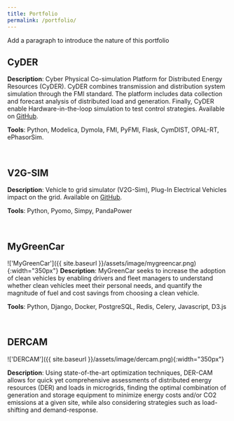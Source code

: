 ```yaml
---
title: Portfolio
permalink: /portfolio/
---
```


Add a paragraph to introduce the nature of this portfolio

## CyDER
<!-- CyDER-->
<!-- !['CyDER']({{ site.baseurl }}/assets/image/cyder.jpg){:width="350px"} -->

**Description**: Cyber Physical Co-simulation Platform for Distributed Energy Resources (CyDER).
CyDER combines transmission and distribution system simulation through the FMI standard. The platform
includes data collection and forecast analysis of distributed load and generation. Finally, CyDER enable
Hardware-in-the-loop simulation to test control strategies. Available on [GitHub](https://github.com/LBNL-ETA/fmi-for-power-system).

**Tools**: Python, Modelica, Dymola, FMI, PyFMI, Flask, CymDIST, OPAL-RT, ePhasorSim.

<br>

## V2G-SIM
<!-- V2G-SIM -->
<!-- !['V2G-Sim']({{ site.baseurl }}/assets/image/v2g.jpg){:width="350px"} -->
**Description**: Vehicle to grid simulator (V2G-Sim),
Plug-In Electrical Vehicles impact on the grid. Available on [GitHub](https://github.com/Samveg/V2G-Sim-beta).

**Tools**: Python, Pyomo, Simpy, PandaPower

<br>

## MyGreenCar
<!-- MyGreenCar-->
!['MyGreenCar']({{ site.baseurl }}/assets/image/mygreencar.png){:width="350px"}
**Description**: MyGreenCar seeks to increase the adoption of clean vehicles
by enabling drivers and fleet managers to understand whether clean vehicles
meet their personal needs, and quantify the magnitude of fuel and
cost savings from choosing a clean vehicle.

**Tools**: Python, Django, Docker, PostgreSQL, Redis, Celery, Javascript, D3.js

<br>

## DERCAM
<!-- DERCAM-->
!['DERCAM']({{ site.baseurl }}/assets/image/dercam.png){:width="350px"}

**Description**: Using state-of-the-art optimization techniques, DER-CAM allows for quick
yet comprehensive assessments of distributed energy resources (DER) and
loads in microgrids, finding the optimal combination of generation and
storage equipment to minimize energy costs and/or CO2 emissions at a given
site, while also considering strategies such as load-shifting and demand-response.
